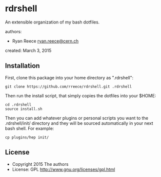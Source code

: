 rdrshell
===========================================================

An extensible organization of my bash dotfiles.

authors:

-   Ryan Reece <ryan.reece@cern.ch>

created: March 3, 2015


Installation
-------------------------------------------------------------

First, clone this package into your home directory as ".rdrshell":

    git clone https://github.com/rreece/rdrshell.git .rdrshell

Then run the install script, that simply copies the dotfiles into your $HOME:

    cd .rdrshell
    source install.sh

Then you can add whatever plugins or personal scripts you want to the .rdrshell/init/
directory and they will be sourced automatically in your next bash shell.
For example:

    cp plugins/hep init/


License
----------------------------------

-   Copyright 2015 The authors
-   License: GPL <http://www.gnu.org/licenses/gpl.html>


